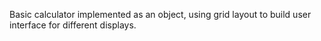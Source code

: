 Basic calculator implemented as an object, using grid layout to build user
interface for different displays.
